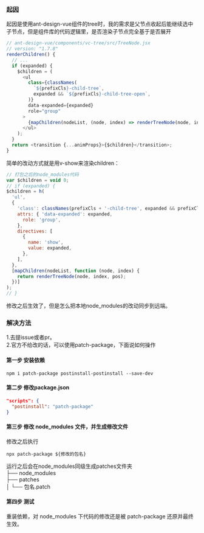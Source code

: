 ### 起因
起因是使用ant-design-vue组件的tree时，我的需求是父节点收起后能继续选中子节点，但是组件库的代码逻辑里，是否渲染子节点完全基于是否展开  
```javascript
// ant-design-vue/components/vc-tree/src/TreeNode.jsx
// version: "1.7.8"
renderChildren() {
  // ...
  if (expanded) {
    $children = (
      <ul
        class={classNames(
          `${prefixCls}-child-tree`,
          expanded && `${prefixCls}-child-tree-open`,
        )}
        data-expanded={expanded}
        role="group"
      >
        {mapChildren(nodeList, (node, index) => renderTreeNode(node, index, pos))}
      </ul>
    );
  }
  return <transition {...animProps}>{$children}</transition>;
}
```
简单的改动方式就是用v-show来渲染children：
```javascript
// 打包之后的node_modules代码
var $children = void 0;
// if (expanded) {
$children = h(
  'ul',
  {
    'class': classNames(prefixCls + '-child-tree', expanded && prefixCls + '-child-tree-open'),
    attrs: { 'data-expanded': expanded,
      role: 'group',
    },
    directives: [
      {
        name: 'show',
        value: expanded,
      },
    ],
  },
  [mapChildren(nodeList, function (node, index) {
    return renderTreeNode(node, index, pos);
  })]
);
// }
```
修改之后生效了，但是怎么把本地node_modules的改动同步到远端。  
### 解决方法
1.去提issue或者pr。  
2.官方不给改的话，可以使用patch-package，下面说如何操作  

#### 第一步 安装依赖
```
npm i patch-package postinstall-postinstall --save-dev
```
#### 第二步 修改package.json
```JSON
"scripts": {
  "postinstall": "patch-package"
}
```
#### 第三步 修改 node_modules 文件，并生成修改文件
修改之后执行
```
npx patch-package ${修改的包名}
```
运行之后会在node_modules同级生成patches文件夹  
├── node_modules  
├── patches                     
│    └── 包名.patch

#### 第四步 测试
重装依赖，对 node_modules 下代码的修改还是被 patch-package 还原并最终生效。